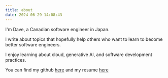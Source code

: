 ```yaml
---
title: about
date: 2024-06-29 14:08:43
---
```


I'm Dave, a Canadian software engineer in Japan.

I write about topics that hopefully help others who want to learn to become better software engineers.

I enjoy learning about cloud, generative AI, and software development practices.

You can find my github [here](github.com/msoup) and my resume [here](https://drive.google.com/file/d/1QvbGDkgxaqncqMgmX1IPcmDH9WWq4Cpt/view?usp=sharing)

